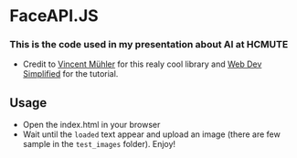 # FaceAPI.JS
### This is the code used in my presentation about AI at HCMUTE
- Credit to [Vincent Mühler](https://github.com/justadudewhohacks/face-api.js) for this realy cool library and [Web Dev Simplified](https://www.youtube.com/watch?v=AZ4PdALMqx0) for the tutorial.
## Usage
- Open the index.html in your browser
- Wait until the `loaded` text appear and upload an image (there are few sample in the `test_images` folder). Enjoy!
